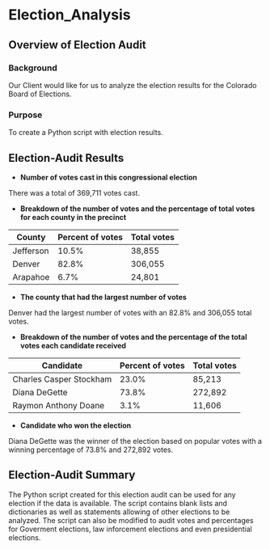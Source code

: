 # Election_Analysis

## Overview of Election Audit

### Background

Our Client would like for us to analyze the election results for the Colorado Board of Elections.

### Purpose

To create a Python script with election results.

## Election-Audit Results

- **Number of votes cast in this congressional election**

There was a total of 369,711 votes cast. 

- **Breakdown of the number of votes and the percentage of total votes for each county in the precinct**

County | Percent of votes | Total votes
------------ | -------------| -------------
Jefferson | 10.5% | 38,855
Denver | 82.8% | 306,055
Arapahoe | 6.7% | 24,801

- **The county that had the largest number of votes**

Denver had the largest number of votes with an 82.8% and 306,055 total votes.

- **Breakdown of the number of votes and the percentage of the total votes each candidate received**

Candidate | Percent of votes | Total votes
------------ | -------------| -------------
Charles Casper Stockham | 23.0% | 85,213
Diana DeGette | 73.8% | 272,892
Raymon Anthony Doane | 3.1% | 11,606

- **Candidate who won the election**

Diana DeGette was the winner of the election based on popular votes with a winning percentage of 73.8% and 272,892 votes.

## Election-Audit Summary

The Python script created for this election audit can be used for any election if the data is available. The script contains blank lists and dictionaries as well as statements allowing of other elections to be analyzed. The script can also be modified to audit votes and percentages for Goverment elections, law inforcement elections and even presidential elections.




